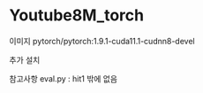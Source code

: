 # Youtube8M_torch


이미지
pytorch/pytorch:1.9.1-cuda11.1-cudnn8-devel

추가 설치


참고사항
eval.py : hit1 밖에 없음
